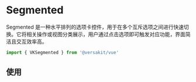 # Segmented

Segmented 是一种水平排列的选项卡控件，用于在多个互斥选项之间进行快速切换。它将相关操作或视图分类展示，用户通过点击选项即可触发对应功能，界面简洁且交互效率高。

```typescript
import { VKSegmented } from '@versakit/vue'
```

## 使用

<demo vue="./example/index.vue" />
